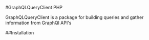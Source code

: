 #GraphQLQueryClient PHP

GraphQLQueryClient is a package for building queries and gather information from GraphQl API's

##Installation

